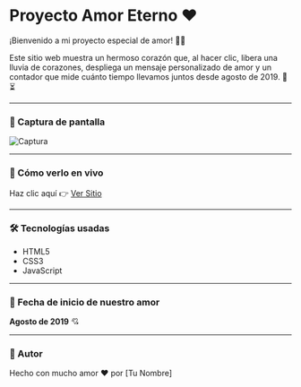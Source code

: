 
# Proyecto Amor Eterno ❤️

¡Bienvenido a mi proyecto especial de amor! 🌸✨

Este sitio web muestra un hermoso corazón que, al hacer clic, libera una lluvia de corazones, despliega un mensaje personalizado de amor y un contador que mide cuánto tiempo llevamos juntos desde agosto de 2019. 💖⏳

---

### 📸 Captura de pantalla
![Captura](https://via.placeholder.com/800x400?text=Tu+Captura+Aca)

---

### 🚀 Cómo verlo en vivo
Haz clic aquí 👉 [Ver Sitio](https://TU-USUARIO.github.io/NOMBRE-DEL-REPOSITORIO/)

---

### 🛠️ Tecnologías usadas
- HTML5
- CSS3
- JavaScript

---

### 📅 Fecha de inicio de nuestro amor
**Agosto de 2019** 💘

---

### 🎯 Autor
Hecho con mucho amor ❤️ por [Tu Nombre]
